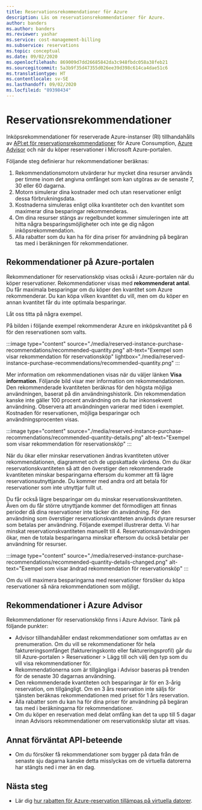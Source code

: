 ```yaml
---
title: Reservationsrekommendationer för Azure
description: Läs om reservationsrekommendationer för Azure.
author: banders
ms.author: banders
ms.reviewer: yashar
ms.service: cost-management-billing
ms.subservice: reservations
ms.topic: conceptual
ms.date: 09/02/2020
ms.openlocfilehash: 869009d7dd26685842da3c948fbdc058a38feb21
ms.sourcegitcommit: 5a3b9f35d47355d026ee39d398c614ca4dae51c6
ms.translationtype: HT
ms.contentlocale: sv-SE
ms.lasthandoff: 09/02/2020
ms.locfileid: "89398434"
---
```

# <a name="reservation-recommendations"></a>Reservationsrekommendationer

Inköpsrekommendationer för reserverade Azure-instanser (RI) tillhandahålls av [API:et för reservationsrekommendationer](/rest/api/consumption/reservationrecommendations) för Azure Consumption, [Azure Advisor](../../advisor/advisor-cost-recommendations.md#buy-reserved-virtual-machine-instances-to-save-money-over-pay-as-you-go-costs) och när du köper reservationer i Microsoft Azure-portalen.

Följande steg definierar hur rekommendationer beräknas:

1. Rekommendationsmotorn utvärderar hur mycket dina resurser används per timme inom det angivna omfånget som kan utgöras av de senaste 7, 30 eller 60 dagarna.
2. Motorn simulerar dina kostnader med och utan reservationer enligt dessa förbrukningsdata.
3. Kostnaderna simuleras enligt olika kvantiteter och den kvantitet som maximerar dina besparingar rekommenderas.
4. Om dina resurser stängs av regelbundet kommer simuleringen inte att hitta några besparingsmöjligheter och inte ge dig någon inköpsrekommendation.
5. Alla rabatter som du kan ha för dina priser för användning på begäran tas med i beräkningen för rekommendationer.

## <a name="recommendations-in-the-azure-portal"></a>Rekommendationer på Azure-portalen

Rekommendationer för reservationsköp visas också i Azure-portalen när du köper reservationer. Rekommendationer visas med **rekommenderat antal**. Du får maximala besparingar om du köper den kvantitet som Azure rekommenderar. Du kan köpa vilken kvantitet du vill, men om du köper en annan kvantitet får du inte optimala besparingar.

Låt oss titta på några exempel.

På bilden i följande exempel rekommenderar Azure en inköpskvantitet på 6 för den reservationen som valts.

:::image type="content" source="./media/reserved-instance-purchase-recommendations/recommended-quantity.png" alt-text="Exempel som visar rekommendation för reservationsköp" lightbox="./media/reserved-instance-purchase-recommendations/recommended-quantity.png" :::

Mer information om rekommendationen visas när du väljer länken **Visa information**. Följande bild visar mer information om rekommendationen. Den rekommenderade kvantiteten beräknas för den högsta möjliga användningen, baserat på din användningshistorik. Din rekommendation kanske inte gäller 100 procent användning om du har inkonsekvent användning. Observera att användningen varierar med tiden i exemplet. Kostnaden för reservationen, möjliga besparingar och användningsprocenten visas.

:::image type="content" source="./media/reserved-instance-purchase-recommendations/recommended-quantity-details.png" alt-text="Exempel som visar rekommendation för reservationsköp" :::

När du ökar eller minskar reservationen ändras kvantiteten utöver rekommendationen, diagrammet och de uppskattade värdena. Om du ökar reservationskvantiteten så att den överstiger den rekommenderade kvantiteten minskar besparingarna eftersom du kommer att få lägre reservationsutnyttjande. Du kommer med andra ord att betala för reservationer som inte utnyttjar fullt ut.

Du får också lägre besparingar om du minskar reservationskvantiteten. Även om du får större utnyttjande kommer det förmodligen att finnas perioder då dina reservationer inte täcker din användning. För den användning som överstiger reservationskvantiteten används dyrare resurser som betalas per användning. Följande exempel illustrerar detta. Vi har minskat reservationskvantiteten manuellt till 4. Reservationsanvändningen ökar, men de totala besparingarna minskar eftersom du också betalar per användning för resurser.

:::image type="content" source="./media/reserved-instance-purchase-recommendations/recommended-quantity-details-changed.png" alt-text="Exempel som visar ändrad rekommendation för reservationsköp" :::

Om du vill maximera besparingarna med reservationer försöker du köpa reservationer så nära rekommendationen som möjligt.

## <a name="recommendations-in-azure-advisor"></a>Rekommendationer i Azure Advisor

Rekommendationer för reservationsköp finns i Azure Advisor. Tänk på följande punkter:

- Advisor tillhandahåller endast rekommendationer som omfattas av en prenumeration. Om du vill se rekommendationer för hela faktureringsomfånget (faktureringskonto eller faktureringsprofil) går du till Azure-portalen > Reservationer > Lägg till och välj den typ som du vill visa rekommendationer för.
- Rekommendationerna som är tillgängliga i Advisor baseras på trenden för de senaste 30 dagarnas användning.
- Den rekommenderade kvantiteten och besparingar är för en 3-årig reservation, om tillgängligt. Om en 3 års reservation inte säljs för tjänsten beräknas rekommendationen med priset för 1 års reservation.
- Alla rabatter som du kan ha för dina priser för användning på begäran tas med i beräkningarna för rekommendationer.
- Om du köper en reservation med delat omfång kan det ta upp till 5 dagar innan Advisors rekommendationer om reservationsköp slutar att visas.

## <a name="other-expected-api-behavior"></a>Annat förväntat API-beteende

- Om du försöker få rekommendationer som bygger på data från de senaste sju dagarna kanske detta misslyckas om de virtuella datorerna har stängts ned i mer än en dag.

## <a name="next-steps"></a>Nästa steg

- Lär dig [hur rabatten för Azure-reservation tillämpas på virtuella datorer](../manage/understand-vm-reservation-charges.md).
